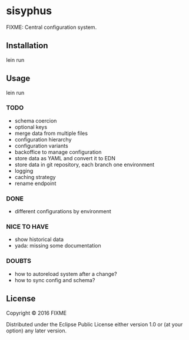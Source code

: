 # sisyphus

FIXME: Central configuration system.

## Installation

lein run

## Usage

lein run



### TODO
- schema coercion
- optional keys
- merge data from multiple files
- configuration hierarchy
- configuration variants
- backoffice to manage configuration
- store data as YAML and convert it to EDN
- store data in git repository, each branch one environment
- logging
- caching strategy
- rename endpoint


### DONE
- different configurations by environment

### NICE TO HAVE
- show historical data
- yada: missing some documentation

### DOUBTS
- how to autoreload system after a change?
- how to sync config and schema?


## License

Copyright © 2016 FIXME

Distributed under the Eclipse Public License either version 1.0 or (at
your option) any later version.